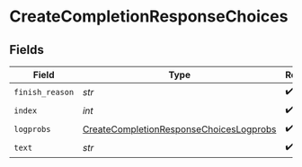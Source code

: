 # CreateCompletionResponseChoices


## Fields

| Field                                                                                                     | Type                                                                                                      | Required                                                                                                  | Description                                                                                               |
| --------------------------------------------------------------------------------------------------------- | --------------------------------------------------------------------------------------------------------- | --------------------------------------------------------------------------------------------------------- | --------------------------------------------------------------------------------------------------------- |
| `finish_reason`                                                                                           | *str*                                                                                                     | :heavy_check_mark:                                                                                        | N/A                                                                                                       |
| `index`                                                                                                   | *int*                                                                                                     | :heavy_check_mark:                                                                                        | N/A                                                                                                       |
| `logprobs`                                                                                                | [CreateCompletionResponseChoicesLogprobs](../../models/shared/createcompletionresponsechoiceslogprobs.md) | :heavy_check_mark:                                                                                        | N/A                                                                                                       |
| `text`                                                                                                    | *str*                                                                                                     | :heavy_check_mark:                                                                                        | N/A                                                                                                       |